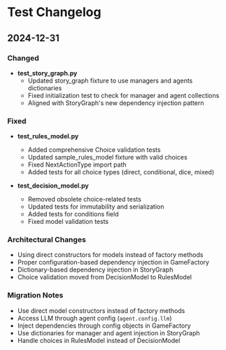 # Test Changelog

## 2024-12-31

### Changed
- **test_story_graph.py**
  - Updated story_graph fixture to use managers and agents dictionaries
  - Fixed initialization test to check for manager and agent collections
  - Aligned with StoryGraph's new dependency injection pattern

### Fixed
- **test_rules_model.py**
  - Added comprehensive Choice validation tests
  - Updated sample_rules_model fixture with valid choices
  - Fixed NextActionType import path
  - Added tests for all choice types (direct, conditional, dice, mixed)

- **test_decision_model.py**
  - Removed obsolete choice-related tests
  - Updated tests for immutability and serialization
  - Added tests for conditions field
  - Fixed model validation tests

### Architectural Changes
- Using direct constructors for models instead of factory methods
- Proper configuration-based dependency injection in GameFactory
- Dictionary-based dependency injection in StoryGraph
- Choice validation moved from DecisionModel to RulesModel

### Migration Notes
- Use direct model constructors instead of factory methods
- Access LLM through agent config (`agent.config.llm`)
- Inject dependencies through config objects in GameFactory
- Use dictionaries for manager and agent injection in StoryGraph
- Handle choices in RulesModel instead of DecisionModel
